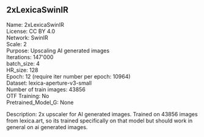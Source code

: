 ## 2xLexicaSwinIR 

Name: 2xLexicaSwinIR  
License: CC BY 4.0  
Network: SwinIR  
Scale: 2  
Purpose: Upscaling AI generated images  
Iterations: 147'000  
batch_size: 4  
HR_size: 128  
Epoch: 12 (require iter number per epoch: 10964)  
Dataset: lexica-aperture-v3-small  
Number of train images: 43856  
OTF Training: No  
Pretrained_Model_G: None     

Description: 2x upscaler for AI generated images. Trained on 43856 images from lexica.art, so its trained specifically on that model but should work in general on ai generated images.   
